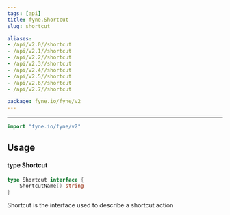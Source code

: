 ```yaml
---
tags: [api]
title: fyne.Shortcut
slug: shortcut

aliases:
- /api/v2.0//shortcut
- /api/v2.1//shortcut
- /api/v2.2//shortcut
- /api/v2.3//shortcut
- /api/v2.4//shortcut
- /api/v2.5//shortcut
- /api/v2.6//shortcut
- /api/v2.7//shortcut

package: fyne.io/fyne/v2
---
```



---
```go
import "fyne.io/fyne/v2"
```

## Usage

#### type Shortcut

```go
type Shortcut interface {
	ShortcutName() string
}
```

Shortcut is the interface used to describe a shortcut action
